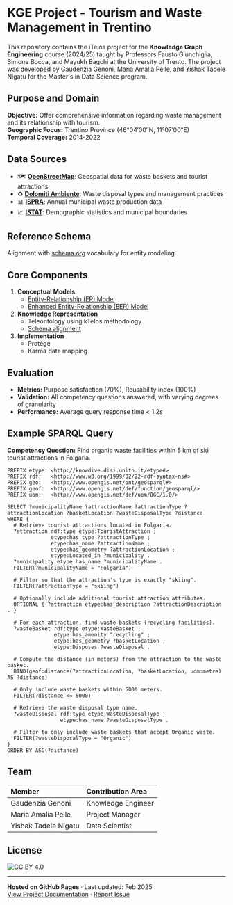 
# KGE Project - Tourism and Waste Management in Trentino


This repository contains the iTelos project for the **Knowledge Graph Engineering** course (2024/25) taught by Professors Fausto Giunchiglia, Simone Bocca, and Mayukh Bagchi at the University of Trento. The project was developed by Gaudenzia Genoni, Maria Amalia Pelle, and Yishak Tadele Nigatu for the Master's in Data Science program.

## Purpose and Domain
**Objective:** Offer comprehensive information regarding waste management and its relationship with tourism.  
**Geographic Focus:** Trentino Province (46°04′00″N, 11°07′00″E)  
**Temporal Coverage:** 2014-2022  

## Data Sources
- 🗺️ [**OpenStreetMap**](https://www.openstreetmap.org/): Geospatial data for waste baskets and tourist attractions
- ♻️ [**Dolomiti Ambiente**](https://dolomitiambiente.it/it/): Waste disposal types and management practices
- 📊 [**ISPRA**](https://www.isprambiente.gov.it/it): Annual municipal waste production data
- 📈 [**ISTAT**](https://www.istat.it/): Demographic statistics and municipal boundaries

## Reference Schema
Alignment with [schema.org](https://schema.org) vocabulary for entity modeling.

## Core Components
1. **Conceptual Models**
   - [Entity-Relationship (ER) Model](https://github.com/pariamelle/KGE-Project-Tourism-Waste-Management-in-Trentino/blob/main/Phase%201%20-%20Purpose%20Formalization/ER_model_2.svg)
   - [Enhanced Entity-Relationship (EER) Model](https://github.com/pariamelle/KGE-Project-Tourism-Waste-Management-in-Trentino/blob/main/Phase%204%20-%20Knowledge%20Definition/images/EER_Model.svg)
2. **Knowledge Representation**
   - Teleontology using kTelos methodology
   - [Schema alignment](https://github.com/pariamelle/KGE-Project-Tourism-Waste-Management-in-Trentino/blob/main/Phase%204%20-%20Knowledge%20Definition/images/Teleology_3.png)
3. **Implementation**
   - Protégé
   - Karma data mapping
  
## Evaluation
- **Metrics:** Purpose satisfaction (70%), Reusability index (100%)
- **Validation:** All competency questions answered, with varying degrees of granularity
- **Performance:** Average query response time < 1.2s

## Example SPARQL Query
**Competency Question:** Find organic waste facilities within 5 km of ski tourist attractions in Folgaria.  
```sparql
PREFIX etype: <http://knowdive.disi.unitn.it/etype#>
PREFIX rdf:   <http://www.w3.org/1999/02/22-rdf-syntax-ns#>
PREFIX geo:   <http://www.opengis.net/ont/geosparql#>
PREFIX geof:  <http://www.opengis.net/def/function/geosparql/>
PREFIX uom:   <http://www.opengis.net/def/uom/OGC/1.0/>

SELECT ?municipalityName ?attractionName ?attractionType ?attractionLocation ?basketLocation ?wasteDisposalType ?distance 
WHERE {
  # Retrieve tourist attractions located in Folgaria.
  ?attraction rdf:type etype:TouristAttraction ;
              etype:has_type ?attractionType ;
              etype:has_name ?attractionName ;
              etype:has_geometry ?attractionLocation ;
              etype:Located_in ?municipality .
  ?municipality etype:has_name ?municipalityName .
  FILTER(?municipalityName = "Folgaria")
  
  # Filter so that the attraction's type is exactly "skiing".
  FILTER(?attractionType = "skiing")
  
  # Optionally include additional tourist attraction attributes.
  OPTIONAL { ?attraction etype:has_description ?attractionDescription . }
  
  # For each attraction, find waste baskets (recycling facilities).
  ?wasteBasket rdf:type etype:WasteBasket ;
               etype:has_amenity "recycling" ;
               etype:has_geometry ?basketLocation ;
               etype:Disposes ?wasteDisposal .
  
  # Compute the distance (in meters) from the attraction to the waste basket.
  BIND(geof:distance(?attractionLocation, ?basketLocation, uom:metre) AS ?distance)
  
  # Only include waste baskets within 5000 meters.
  FILTER(?distance <= 5000)
  
  # Retrieve the waste disposal type name.
  ?wasteDisposal rdf:type etype:WasteDisposalType ;
                 etype:has_name ?wasteDisposalType .
  
  # Filter to only include waste baskets that accept Organic waste.
  FILTER(?wasteDisposalType = "Organic")
}
ORDER BY ASC(?distance)

```

## Team

<!-- Empty line before table -->
    
| Member                   | Contribution Area       |
|:-------------------------|:------------------------|
| Gaudenzia Genoni         | Knowledge Engineer      |
| Maria Amalia Pelle       | Project Manager    |
| Yishak Tadele Nigatu     | Data Scientist      |

## License
[![CC BY 4.0](https://img.shields.io/badge/License-CC_BY_4.0-lightgrey.svg)](https://creativecommons.org/licenses/by/4.0/)

---

**Hosted on GitHub Pages** · Last updated: Feb 2025  
[View Project Documentation](Documentation/KGE_Group_9_Report.pdf) · [Report Issue](https://github.com/pariamelle/KGE-Project-Tourism-Waste-Management-in-Trentino/issues)
